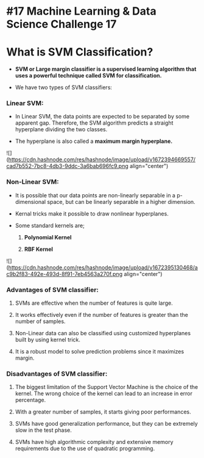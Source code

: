 # #17 Machine Learning & Data Science Challenge 17

# What is SVM Classification?

* **SVM or Large margin classifier is a supervised learning algorithm that uses a powerful technique called SVM for classification.**
    
* We have two types of SVM classifiers:
    

### Linear SVM:

* In Linear SVM, the data points are expected to be separated by some apparent gap. Therefore, the SVM algorithm predicts a straight hyperplane dividing the two classes.
    
* The hyperplane is also called a **maximum margin hyperplane.**
    

![](https://cdn.hashnode.com/res/hashnode/image/upload/v1672394669557/cad7b552-7bc8-4db3-9ddc-3a6bab696fc9.png align="center")

### Non-Linear SVM:

* It is possible that our data points are non-linearly separable in a p-dimensional space, but can be linearly separable in a higher dimension.
    
* Kernal tricks make it possible to draw nonlinear hyperplanes.
    
* Some standard kernels are;
    
    1. **Polynomial Kernel**
        
    2. **RBF Kernel**
        

![](https://cdn.hashnode.com/res/hashnode/image/upload/v1672395130468/ac9b2f83-492e-493d-8f91-7eb4563a270f.png align="center")

### Advantages of SVM classifier:

1. SVMs are effective when the number of features is quite large.
    
2. It works effectively even if the number of features is greater than the number of samples.
    
3. Non-Linear data can also be classified using customized hyperplanes built by using kernel trick.
    
4. It is a robust model to solve prediction problems since it maximizes margin.
    

### Disadvantages of SVM classifier:

1. The biggest limitation of the Support Vector Machine is the choice of the kernel. The wrong choice of the kernel can lead to an increase in error percentage.
    
2. With a greater number of samples, it starts giving poor performances.
    
3. SVMs have good generalization performance, but they can be extremely slow in the test phase.
    
4. SVMs have high algorithmic complexity and extensive memory requirements due to the use of quadratic programming.